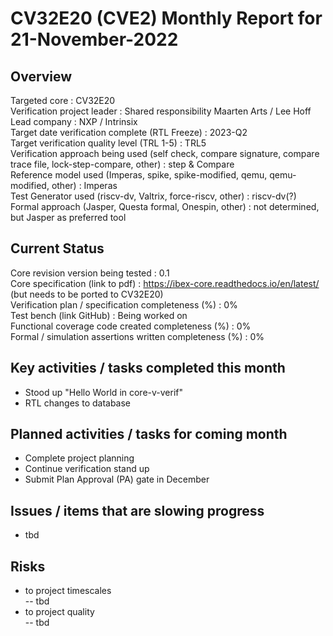 
[comment]: # "this template is for core verification projects"

# **CV32E20 (CVE2)** Monthly Report for 21-November-2022  

## Overview  
Targeted core : CV32E20  
Verification project leader :   Shared responsibility Maarten Arts / Lee Hoff  
Lead company : NXP / Intrinsix  
Target date verification complete (RTL Freeze) :  2023-Q2  
Target verification quality level (TRL 1-5) :    TRL5  
Verification approach being used (self check, compare signature, compare trace file, lock-step-compare, other) :   step & Compare  
Reference model used (Imperas, spike, spike-modified, qemu, qemu-modified, other) :   Imperas  
Test Generator used (riscv-dv, Valtrix, force-riscv, other) :  riscv-dv(?)  
Formal approach (Jasper, Questa formal, Onespin, other) : not determined, but Jasper as preferred tool  

## Current Status  
Core revision version being tested : 0.1  
Core specification (link to pdf) :   https://ibex-core.readthedocs.io/en/latest/ (but needs to be ported to CV32E20)  
Verification plan / specification completeness (%) :  0%  
Test bench (link GitHub) :   Being worked on  
Functional coverage code created completeness (%) :  0%  
Formal / simulation assertions written completeness (%) :   0%  

## Key activities / tasks completed this month  
- Stood up "Hello World in core-v-verif"  
- RTL changes to database  

## Planned activities / tasks for coming month  
- Complete project planning  
- Continue verification stand up  
- Submit Plan Approval (PA) gate in December  

## Issues / items that are slowing progress  
- tbd    

## Risks
- to project timescales    
	-- tbd    
- to project quality    
	-- tbd    
  
#
